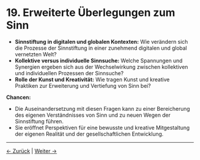 # 19. Erweiterte Überlegungen zum Sinn

- **Sinnstiftung in digitalen und globalen Kontexten:** Wie verändern sich die Prozesse der Sinnstiftung in einer zunehmend digitalen und global vernetzten Welt?
- **Kollektive versus individuelle Sinnsuche:** Welche Spannungen und Synergien ergeben sich aus der Wechselwirkung zwischen kollektiven und individuellen Prozessen der Sinnsuche?
- **Rolle der Kunst und Kreativität:** Wie tragen Kunst und kreative Praktiken zur Erweiterung und Vertiefung von Sinn bei?

**Chancen:**

- Die Auseinandersetzung mit diesen Fragen kann zu einer Bereicherung des eigenen Verständnisses von Sinn und zu neuen Wegen der Sinnstiftung führen.
- Sie eröffnet Perspektiven für eine bewusste und kreative Mitgestaltung der eigenen Realität und der gesellschaftlichen Entwicklung.

---
<div class="navigation-links">
<a href="18_Infopsychismus_und_Sprachphilosophie.md" class="nav-link prev-link">← Zurück</a> | <a href="20_Glossar.md" class="nav-link next-link">Weiter →</a>
</div>
